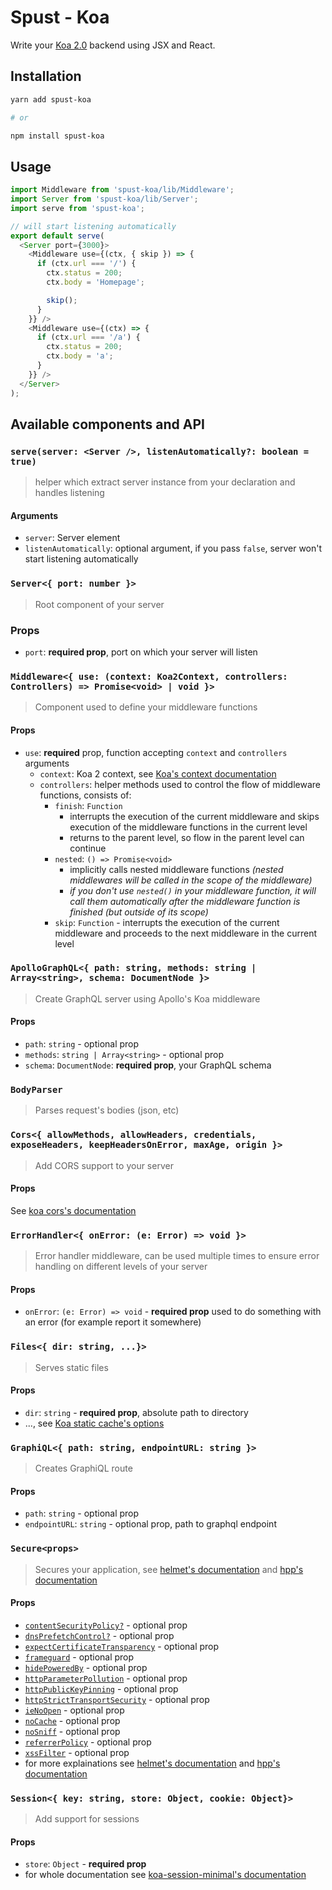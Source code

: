 # Spust - Koa

Write your [Koa 2.0](https://github.com/koajs/koa) backend using JSX and React.

## Installation

```sh
yarn add spust-koa

# or

npm install spust-koa
```

## Usage

```js
import Middleware from 'spust-koa/lib/Middleware';
import Server from 'spust-koa/lib/Server';
import serve from 'spust-koa';

// will start listening automatically
export default serve(
  <Server port={3000}>
    <Middleware use={(ctx, { skip }) => {
      if (ctx.url === '/') {
        ctx.status = 200;
        ctx.body = 'Homepage';

        skip();
      }
    }} />
    <Middleware use={(ctx) => {
      if (ctx.url === '/a') {
        ctx.status = 200;
        ctx.body = 'a';
      }
    }} />
  </Server>
);
```

## Available components and API

### `serve(server: <Server />, listenAutomatically?: boolean = true)`

> helper which extract server instance from your declaration and handles listening

#### Arguments

* `server`: Server element
* `listenAutomatically`: optional argument, if you pass `false`, server won't start listening automatically

### `Server<{ port: number }>`

> Root component of your server

### Props

* `port`: **required prop**, port on which your server will listen

### `Middleware<{ use: (context: Koa2Context, controllers: Controllers) => Promise<void> | void }>`

> Component used to define your middleware functions

#### Props

* `use`: **required** prop, function accepting `context` and `controllers` arguments
  * `context`: Koa 2 context, see [Koa's context documentation](https://github.com/koajs/koa/blob/master/docs/api/context.md)
  * `controllers`: helper methods used to control the flow of middleware functions, consists of:
    * `finish`: `Function`
      * interrupts the execution of the current middleware and skips execution of the middleware functions in the current level
      * returns to the parent level, so flow in the parent level can continue
    * `nested`: `() => Promise<void>`
      * implicitly calls nested middleware functions *(nested middlewares will be called in the scope of the middleware)*
      * *if you don't use `nested()` in your middleware function, it will call them automatically after the middleware function is finished (but outside of its scope)*
    * `skip`: `Function` - interrupts the execution of the current middleware and proceeds to the next middleware in the current level

### `ApolloGraphQL<{ path: string, methods: string | Array<string>, schema: DocumentNode }>`

> Create GraphQL server using Apollo's Koa middleware

#### Props

* `path`: `string` - optional prop
* `methods`: `string | Array<string>` - optional prop
* `schema`: `DocumentNode`: **required prop**, your GraphQL schema

### `BodyParser`

> Parses request's bodies (json, etc)

### `Cors<{ allowMethods, allowHeaders, credentials, exposeHeaders, keepHeadersOnError, maxAge, origin }>`

> Add CORS support to your server

#### Props

See [koa cors's documentation](https://github.com/koajs/cors)

### `ErrorHandler<{ onError: (e: Error) => void }>`

> Error handler middleware, can be used multiple times to ensure error handling on different levels of your server

#### Props

* `onError`: `(e: Error) => void` - **required prop** used to do something with an error (for example report it somewhere)

### `Files<{ dir: string, ...}>`

> Serves static files

#### Props

* `dir`: `string` - **required prop**, absolute path to directory
* ..., see [Koa static cache's options](https://github.com/koajs/static-cache#staticcachedir--options--files)

### `GraphiQL<{ path: string, endpointURL: string }>`

> Creates GraphiQL route

#### Props

* `path`: `string` - optional prop
* `endpointURL`: `string` - optional prop, path to graphql endpoint

### `Secure<props>`

> Secures your application, see [helmet's documentation](https://www.npmjs.com/search?q=helmet) and [hpp's documentation](https://www.npmjs.com/package/hpp)

#### Props

* [`contentSecurityPolicy?`](./src/Secure.js#11) - optional prop
* [`dnsPrefetchControl?`](./src/Secure.js#39) - optional prop
* [`expectCertificateTransparency`](./src/Secure.js#40) - optional prop
* [`frameguard`](./src/Secure.js#45) - optional prop
* [`hidePoweredBy`](./src/Secure.js#49) - optional prop
* [`httpParameterPollution`](./src/Secure.js#50) - optional prop
* [`httpPublicKeyPinning`](./src/Secure.js#56) - optional prop
* [`httpStrictTransportSecurity`](./src/Secure.js#64) - optional prop
* [`ieNoOpen`](./src/Secure.js#71) - optional prop
* [`noCache`](./src/Secure.js#72) - optional prop
* [`noSniff`](./src/Secure.js#73) - optional prop
* [`referrerPolicy`](./src/Secure.js#74) - optional prop
* [`xssFilter`](./src/Secure.js#85) - optional prop
* for more explainations see [helmet's documentation](https://www.npmjs.com/search?q=helmet) and [hpp's documentation](https://www.npmjs.com/package/hpp)


### `Session<{ key: string, store: Object, cookie: Object}>`

> Add support for sessions

#### Props

* `store`: `Object` - **required prop**
* for whole documentation see [koa-session-minimal's documentation](https://www.npmjs.com/package/koa-session-minimal)
